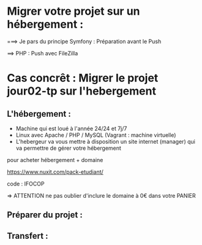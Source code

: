 # Migrer votre projet sur un hébergement :

===> Je pars du principe Symfony : Préparation avant le Push

==> PHP : Push avec FileZilla

# Cas concrêt : Migrer le projet jour02-tp sur l'hebergement


## L'hébergement :
- Machine qui est loué à l'année 24/24 et 7j/7
- Linux avec Apache / PHP / MySQL (Vagrant : machine virtuelle)
- L'hebergeur va vous mettre à disposition un site internet (manager) qui va permettre de gérer votre hébergement

pour acheter hébergement  + domaine 

https://www.nuxit.com/pack-etudiant/

code : IFOCOP

=> ATTENTION ne pas oublier d'inclure le domaine à 0€ dans votre PANIER



## Préparer du projet :



## Transfert :